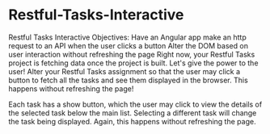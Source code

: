 # Restful-Tasks-Interactive
Restful Tasks Interactive
Objectives:
Have an Angular app make an http request to an API when the user clicks a button
Alter the DOM based on user interaction without refreshing the page
Right now, your Restful Tasks project is fetching data once the project is built. Let's give the power to the user! Alter your Restful Tasks assignment so that the user may click a button to fetch all the tasks and see them displayed in the browser. This happens without refreshing the page!

 Each task has a show button, which the user may click to view the details of the selected task below the main list. Selecting a different task will change the task being displayed. Again, this happens without refreshing the page.

